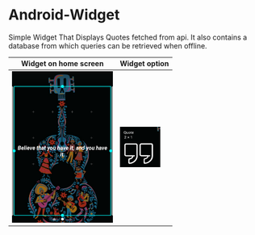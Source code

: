 # Android-Widget
Simple Widget That Displays Quotes fetched from api.
It also contains a database from which queries can be retrieved when offline.

| Widget on home screen | Widget option |
|----|----|
| <img src="https://github.com/jpg-130/Android-Widget/blob/master/Screenshots/quote.png" width="200" height="300"> | <img src="https://github.com/jpg-130/Android-Widget/blob/master/Screenshots/widget.png" width="80" height="80"> |

